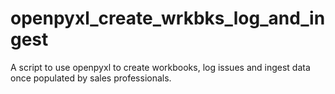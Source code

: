 # openpyxl_create_wrkbks_log_and_ingest
A script to use openpyxl to create workbooks, log issues and ingest data once populated by sales professionals. 

